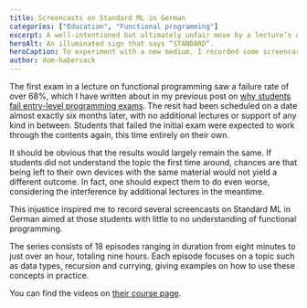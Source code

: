 ```yaml
---
title: Screencasts on Standard ML in German
categories: ["Education", "Functional programming"]
excerpt: A well-intentioned but ultimately unfair move by a lecture’s organizers inspired me to record a number of screencasts on functional programming.
heroAlt: An illuminated sign that says “STANDARD”.
heroCaption: To experiment with a new medium, I recorded some screencasts on functional programming.
author: dom-habersack
---
```

The first exam in a lecture on functional programming saw a failure rate of over 68%, which I have written about in my previous post on [why students fail entry-level programming exams](/posts/why-students-fail-entry-level-programming-exams). The resit had been scheduled on a date almost exactly six months later, with no additional lectures or support of any kind in between. Students that failed the initial exam were expected to work through the contents again, this time entirely on their own.

It should be obvious that the results would largely remain the same. If students did not understand the topic the first time around, chances are that being left to their own devices with the same material would not yield a different outcome. In fact, one should expect them to do even worse, considering the interference by additional lectures in the meantime.

This injustice inspired me to record several screencasts on Standard ML in German aimed at those students with little to no understanding of functional programming.

The series consists of 18 episodes ranging in duration from eight minutes to just over an hour, totaling nine hours. Each episode focuses on a topic such as data types, recursion and currying, giving examples on how to use these concepts in practice.

You can find the videos on [their course page](/courses/standard-ml-for-beginners).

